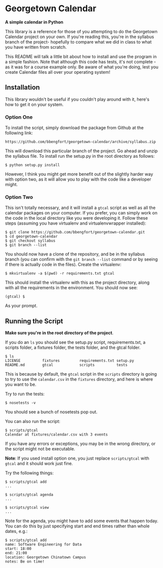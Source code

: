 Georgetown Calendar
===================
**A simple calendar in Python**

This library is a reference for those of you attempting to do the Georgetown Calendar project on your own. If you're reading this, you're in the syllabus branch of the project- hopefully to compare what we did in class to what you have written from scratch.

This README will talk a little bit about how to install and use the program in a simple fashion. Note that although this code has tests, it's not complete - as it was for a course example only. Be aware of what you're doing, lest you create Calendar files all over your operating system!

## Installation ##
This library wouldn't be useful if you couldn't play around with it, here's how to get it on your system.

### Option One ###
To install the script, simply download the package from Github at the following link:
    
    https://github.com/bbengfort/georgetown-calendar/archive/syllabus.zip

This will download this particular branch of the project. Go ahead and unzip the syllabus file. To install run the setup.py in the root directory as follows:

    $ python setup.py install

However, I think you might get more benefit out of the slightly harder way with option two, as it will allow you to play with the code like a developer might.

### Option Two ###
This isn't totally necessary, and it will install a `gtcal` script as well as all the calendar packages on your computer. If you prefer, you can simply work on the code in the local directory like you were developing it. Follow these steps (assuming you have virtualenv and virtualenvwrapper installed):

    $ git clone https://github.com/bbengfort/georgetown-calendar.git
    $ cd georgetown-calendar
    $ git checkout syllabus
    $ git branch --list 
    
You should now have a clone of the repository, and be in the syllabus branch (you can confirm with the `git branch --list` command or by seeing if there is actually code in the files). Create the virtualenv:
    
    $ mkvirtualenv -a $(pwd) -r requirements.txt gtcal

This should install the virtualenv with this as the project directory, along with all the requirements in the environment. You should now see:

    (gtcal) $ 

As your prompt. 

## Running the Script ##

**Make sure you're in the root directory of the project**. 

If you do an `ls` you should see the setup.py script, requirements.txt, a scripts folder, a fixtures folder, the tests folder, and the gtcal folder. 

    $ ls
    LICENSE          fixtures         requirements.txt setup.py
    README.md        gtcal            scripts          tests
   
This is because by default, the `gtcal` script in the `scripts` directory is going to try to use the `calendar.csv` in the `fixtures` directory, and here is where you want to be. 

Try to run the tests:

    $ nosetests -v
    
You should see a bunch of nosetests pop out. 

You can also run the script:

    $ scripts/gtcal
    Calendar at fixtures/calendar.csv with 3 events
    
If you have any errors or exceptions, you may be in the wrong directory, or the script might not be executable. 

**Note**: If you used install option one, you just replace `scripts/gtcal` with `gtcal` and it should work just fine.

Try the following things:

    $ scripts/gtcal add
    ...
    
    $ scripts/gtcal agenda
    ...
    
    $ scripts/gtcal view
    ...
    
Note for the agenda, you might have to add some events that happen today. You can do this by just specifying start and end times rather than whole dates, e.g.:

    $ scripts/gtcal add
    name: Software Engineering for Data
    start: 18:00
    end: 21:00
    location: Georgetown Chinatown Campus
    notes: Be on time!
